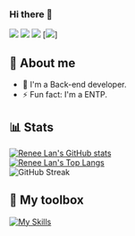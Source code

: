 ### Hi there 👋

[![](https://img.shields.io/badge/linkedin-%230077B5.svg?style=for-the-badge&logo=linkedin)](https://www.linkedin.com/in/yishengwu/)
[![](https://img.shields.io/badge/Instagram-E4405F?style=for-the-badge&logo=instagram&logoColor=white)](https://www.instagram.com/ezra.181/)
[![](https://img.shields.io/badge/Gmail-D14836?style=for-the-badge&logo=gmail&logoColor=white)](ezrawu23@outlook.com)
[![](https://img.shields.io/badge/Spotify-1ED760?style=for-the-badge&logo=spotify&logoColor=white)]

🍙 About me
---

- 🌱 I'm a Back-end developer.
- ⚡ Fun fact: I'm a ENTP.

📊 Stats
---

[![Renee Lan's GitHub stats](https://github-readme-stats.vercel.app/api?username=picassoeason&theme=dark&card_width=495)](https://github.com/anuraghazra/github-readme-stats)
<br/>
[![Renee Lan's Top Langs](https://github-readme-stats.vercel.app/api/top-langs/?username=picassoeason&theme=dark&layout=compact&card_width=495)](https://github.com/anuraghazra/github-readme-stats)
<br/>
![GitHub Streak](https://github-readme-streak-stats.herokuapp.com/?user=picassoeason&theme=dark&count_private=true&bg_color=0d1116&title_color=ce09ec&text_color=a4aacb&icon_color=007ec6)

🧰 My toolbox
---
[![My Skills](https://skillicons.dev/icons?i=html,css,javascript,typescript,react,nextjs,materialui,tailwind,bootstrap,scss,redux,prisma,docker,figma,firebase,nestjs,mongodb,aws,ps,illustrator&perline=5&theme=dark)](https://skillicons.dev)

